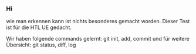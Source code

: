 ### Hi


wie man erkennen kann ist nichts besonderes gemacht worden. Dieser Test ist für die HTL UE gedacht.

Wir haben folgende commands gelernt:
git init, add, commit
und für weitere Übersicht:
git status, diff, log


